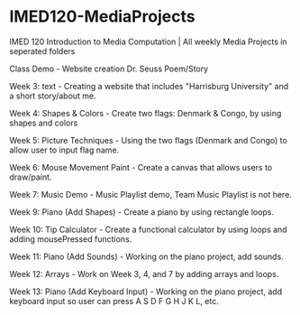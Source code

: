 # IMED120-MediaProjects
IMED 120 Introduction to Media Computation | All weekly Media Projects in seperated folders

Class Demo - Website creation Dr. Seuss Poem/Story

Week 3: text - Creating a website that includes "Harrisburg University" and a short story/about me.

Week 4: Shapes & Colors - Create two flags: Denmark & Congo, by using shapes and colors

Week 5: Picture Techniques - Using the two flags (Denmark and Congo) to allow user to input flag name.

Week 6: Mouse Movement Paint - Create a canvas that allows users to draw/paint.

Week 7: Music Demo - Music Playlist demo, Team Music Playlist is not here.

Week 9: Piano (Add Shapes) - Create a piano by using rectangle loops.

Week 10: Tip Calculator - Create a functional calculator by using loops and adding mousePressed functions.

Week 11: Piano (Add Sounds) - Working on the piano project, add sounds.

Week 12: Arrays - Work on Week 3, 4, and 7 by adding arrays and loops.

Week 13: Piano (Add Keyboard Input) - Working on the piano project, add keyboard input so user can press A S D F G H J K L, etc.